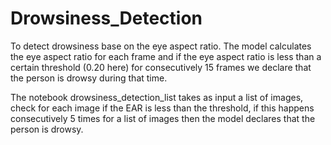 # Drowsiness_Detection

To detect drowsiness base on the eye aspect ratio. The model calculates the eye aspect ratio for each frame and if the eye aspect ratio is less than a certain threshold (0.20 here) for consecutively 15 frames we declare that the person is drowsy during that time.

The notebook drowsiness_detection_list takes as input a list of images, check for each image if the EAR is less than the threshold, if this happens consecutively 5 times for a list of images then the model declares that the person is drowsy.
